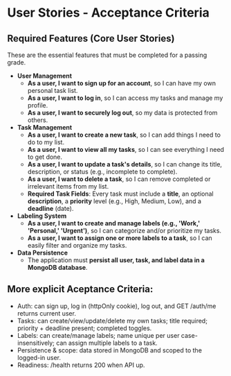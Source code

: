 # User Stories - Acceptance Criteria

## Required Features (Core User Stories)
These are the essential features that must be completed for a passing grade.

* **User Management**
    * **As a user, I want to sign up for an account**, so I can have my own personal task list.
    * **As a user, I want to log in**, so I can access my tasks and manage my profile.
    * **As a user, I want to securely log out**, so my data is protected from others.
* **Task Management**
    * **As a user, I want to create a new task**, so I can add things I need to do to my list.
    * **As a user, I want to view all my tasks**, so I can see everything I need to get done.
    * **As a user, I want to update a task's details**, so I can change its title, description, or status (e.g., incomplete to complete).
    * **As a user, I want to delete a task**, so I can remove completed or irrelevant items from my list.
    * **Required Task Fields**: Every task must include a **title**, an optional **description**, a **priority** level (e.g., High, Medium, Low), and a **deadline** (date).
* **Labeling System**
    * **As a user, I want to create and manage labels (e.g., 'Work,' 'Personal,' 'Urgent')**, so I can categorize and/or prioritize my tasks.
    * **As a user, I want to assign one or more labels to a task**, so I can easily filter and organize my tasks.
* **Data Persistence**
    * The application must **persist all user, task, and label data in a MongoDB database**.


## More explicit Aceptance Criteria:

- Auth: can sign up, log in (httpOnly cookie), log out, and GET /auth/me returns current user.
- Tasks: can create/view/update/delete my own tasks; title required; priority + deadline present; completed toggles.
-  Labels: can create/manage labels; name unique per user case-insensitively; can assign multiple labels to a task.
- Persistence & scope: data stored in MongoDB and scoped to the logged-in user.
- Readiness: /health returns 200 when API up.